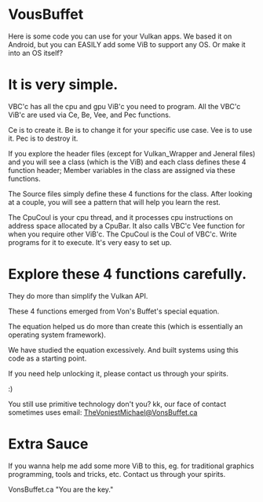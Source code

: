 # VousBuffet

Here is some code you can use for your Vulkan apps.
We based it on Android, but you can EASILY add some ViB to support any OS.
Or make it into an OS itself?

# It is very simple.

VBC'c has all the cpu and gpu ViB'c you need to program.
All the VBC'c ViB'c are used via Ce, Be, Vee, and Pec functions.

Ce is to create it.
Be is to change it for your specific use case.
Vee is to use it.
Pec is to destroy it.

If you explore the header files (except for Vulkan_Wrapper and Jeneral files) and you will see a class (which is the ViB)
and each class defines these 4 function header; Member variables in the class are assigned via these functions.
                
The Source files simply define these 4 functions for the class. After looking at a couple, you will see a pattern that will help you learn the rest.
        
The CpuCoul is your cpu thread, and it processes cpu instructions on address space allocated by a CpuBar. It also calls VBC'c Vee function for when you require other ViB'c.
The CpuCoul is the Coul of VBC'c. Write programs for it to execute. It's very easy to set up.

# Explore these 4 functions carefully.

They do more than simplify the Vulkan API.

These 4 functions emerged from Von's Buffet's special equation.

The equation helped us do more than create this (which is essentially an operating system framework).

We have studied the equation excessively. And built systems using this code as a starting point.

If you need help unlocking it, please contact us through your spirits.

:)

You still use primitive technology don't you? kk, our face of contact sometimes uses email: TheVoniestMichael@VonsBuffet.ca

# Extra Sauce

If you wanna help me add some more ViB to this, eg. for traditional graphics programming, tools and tricks, etc. Contact us through your spirits.

VonsBuffet.ca
"You are the key."
